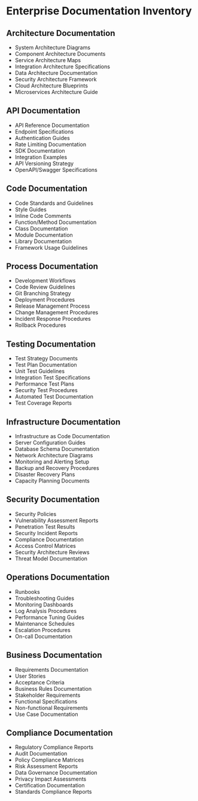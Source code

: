 # Enterprise Documentation Inventory

## Architecture Documentation

- System Architecture Diagrams
- Component Architecture Documents
- Service Architecture Maps
- Integration Architecture Specifications
- Data Architecture Documentation
- Security Architecture Framework
- Cloud Architecture Blueprints
- Microservices Architecture Guide

## API Documentation

- API Reference Documentation
- Endpoint Specifications
- Authentication Guides
- Rate Limiting Documentation
- SDK Documentation
- Integration Examples
- API Versioning Strategy
- OpenAPI/Swagger Specifications

## Code Documentation

- Code Standards and Guidelines
- Style Guides
- Inline Code Comments
- Function/Method Documentation
- Class Documentation
- Module Documentation
- Library Documentation
- Framework Usage Guidelines

## Process Documentation

- Development Workflows
- Code Review Guidelines
- Git Branching Strategy
- Deployment Procedures
- Release Management Process
- Change Management Procedures
- Incident Response Procedures
- Rollback Procedures

## Testing Documentation

- Test Strategy Documents
- Test Plan Documentation
- Unit Test Guidelines
- Integration Test Specifications
- Performance Test Plans
- Security Test Procedures
- Automated Test Documentation
- Test Coverage Reports

## Infrastructure Documentation

- Infrastructure as Code Documentation
- Server Configuration Guides
- Database Schema Documentation
- Network Architecture Diagrams
- Monitoring and Alerting Setup
- Backup and Recovery Procedures
- Disaster Recovery Plans
- Capacity Planning Documents

## Security Documentation

- Security Policies
- Vulnerability Assessment Reports
- Penetration Test Results
- Security Incident Reports
- Compliance Documentation
- Access Control Matrices
- Security Architecture Reviews
- Threat Model Documentation

## Operations Documentation

- Runbooks
- Troubleshooting Guides
- Monitoring Dashboards
- Log Analysis Procedures
- Performance Tuning Guides
- Maintenance Schedules
- Escalation Procedures
- On-call Documentation

## Business Documentation

- Requirements Documentation
- User Stories
- Acceptance Criteria
- Business Rules Documentation
- Stakeholder Requirements
- Functional Specifications
- Non-functional Requirements
- Use Case Documentation

## Compliance Documentation

- Regulatory Compliance Reports
- Audit Documentation
- Policy Compliance Matrices
- Risk Assessment Reports
- Data Governance Documentation
- Privacy Impact Assessments
- Certification Documentation
- Standards Compliance Reports
